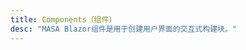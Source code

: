 ```yaml
---
title: Components（组件）
desc: "MASA Blazor组件是用于创建用户界面的交互式构建块。"
---
```


<all-components></all-components>
